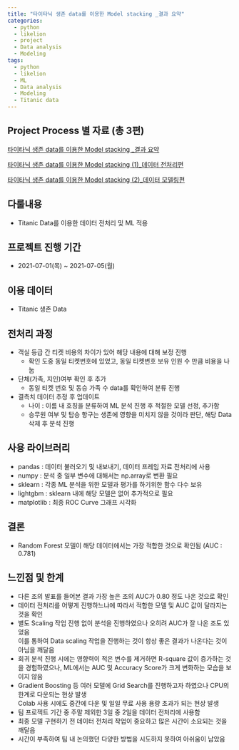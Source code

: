 ```yaml
---
title: "타이타닉 생존 data를 이용한 Model stacking _결과 요약"
categories:
  - python
  - likelion
  - project
  - Data analysis
  - Modeling
tags:
  - python
  - likelion
  - ML
  - Data analysis
  - Modeling
  - Titanic data
---
```


## Project Process 별 자료 (총 3편)

<a href="https://junuhwang.github.io/python/likelion/project/data%20analysis/modeling/타이타닉-생존-data를-이용한-Model-stacking-_결과-요약/"> 타이타닉 생존 data를 이용한 Model stacking _결과 요약</a>  

<a href="https://junuhwang.github.io/python/likelion/project/data%20analysis/modeling/타이타닉-생존-data를-이용한-Model-stacking-(1)_데이터-전처리편/"> 타이타닉 생존 data를 이용한 Model stacking (1)_데이터 전처리편 </a>  

<a href="https://junuhwang.github.io/python/likelion/project/data%20analysis/modeling/타이타닉-생존-data를-이용한-Model-stacking-(2)_모델링-편/"> 타이타닉 생존 data를 이용한 Model stacking (2)_데이터 모델링편 </a>  

## 다룰내용
- Titanic Data를 이용한 데이터 전처리 및 ML 적용

## 프로젝트 진행 기간
- 2021-07-01(목) ~ 2021-07-05(월)

## 이용 데이터
- Titanic 생존 Data
 
## 전처리 과정
- 객실 등급 간 티켓 비용의 차이가 있어 해당 내용에 대해 보정 진행
  * 확인 도중 동일 티켓번호에 있었고, 동일 티켓번호 보유 인원 수 만큼 비용을 나눔
- 단체(가족, 지인)여부 확인 후 추가
  * 동일 티켓 번호 및 동승 가족 수 data를 확인하여 분류 진행
- 결측치 데이터 추정 후 업데이트
  * 나이 : 이름 내 호칭을 분류하여 ML 분석 진행 후 적절한 모델 선정, 추가함
  * 승무원 여부 및 탑승 항구는 생존에 영향을 미치지 않을 것이라 판단, 해당 Data 삭제 후 분석 진행

## 사용 라이브러리
- pandas : 데이터 불러오기 및 내보내기, 데이터 프레임 자료 전처리에 사용
- numpy : 분석 중 일부 변수에 대해서는 np.array로 변환 필요
- sklearn : 각종 ML 분석을 위한 모델과 평가를 하기위한 함수 다수 보유
- lightgbm : sklearn 내에 해당 모델은 없어 추가적으로 필요
- matplotlib : 최종 ROC Curve 그래프 시각화

## 결론
- Random Forest 모델이 해당 데이터에서는 가장 적합한 것으로 확인됨 (AUC : 0.781)

## 느낀점 및 한계
- 다른 조의 발표를 들어본 결과 가장 높은 조의 AUC가 0.80 정도 나온 것으로 확인
- 데이터 전처리를 어떻게 진행하느냐에 따라서 적합한 모델 및 AUC 값이 달라지는 것을 확인 
- 별도 Scaling 작업 진행 없이 분석을 진행하였으나 오히려 AUC가 잘 나온 조도 있었음  
  이를 통하여 Data scaling 작업을 진행하는 것이 항상 좋은 결과가 나온다는 것이 아님을 깨달음
- 회귀 분석 진행 시에는 영향력이 적은 변수를 제거하면 R-square 값이 증가하는 것을 경험하였으나, ML에서는 AUC 및 Accuracy Score가 크게 변화하는 모습을 보이지 않음
- Gradient Boosting 등 여러 모델에 Grid Search를 진행하고자 하였으나 CPU의 한계로 다운되는 현상 발생  
  Colab 사용 시에도 중간에 다운 및 일일 무료 사용 용량 초과가 되는 현상 발생
- 팀 프로젝트 기간 중 주말 제외한 3일 중 2일을 데이터 전처리에 사용함
- 최종 모델 구현하기 전 데이터 전처리 작업이 중요하고 많은 시간이 소요되는 것을 깨달음
- 시간이 부족하여 팀 내 논의했던 다양한 방법을 시도하지 못하여 아쉬움이 남았음
